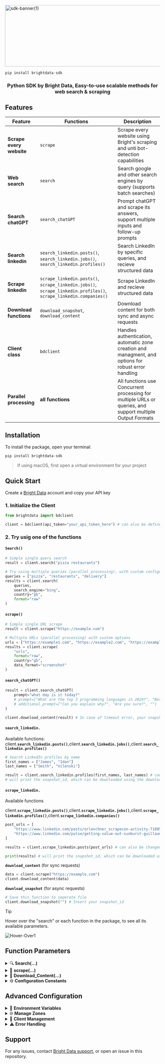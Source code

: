 
<img width="1300" height="200" alt="sdk-banner(1)" src="https://github.com/user-attachments/assets/c4a7857e-10dd-420b-947a-ed2ea5825cb8" />

```python
pip install brightdata-sdk
```
<h3 align="center">Python SDK by Bright Data, Easy-to-use scalable methods for web search & scraping</h3>
<p></p>

## Features

| Feature                        | Functions                   | Description
|--------------------------|-----------------------------|-------------------------------------
| **Scrape every website** | `scrape`                    | Scrape every website using Bright's scraping and unti bot-detection capabilities
| **Web search**           | `search`                    | Search google and other search engines by query (supports batch searches)
| **Search chatGPT**       | `search_chatGPT`            | Prompt chatGPT and scrape its answers, support multiple inputs and follow-up prompts
| **Search linkedin**      | `search_linkedin.posts()`, `search_linkedin.jobs()`, `search_linkedin.profiles()` | Search LinkedIn by specific queries, and recieve structured data
| **Scrape linkedin**      | `scrape_linkedin.posts()`, `scrape_linkedin.jobs()`, `scrape_linkedin.profiles()`, `scrape_linkedin.companies()` | Scrape LinkedIn and recieve structured data
| **Download functions**   | `download_snapshot`, `download_content`  | Download content for both sync and async requests
| **Client class**         | `bdclient`         | Handles authentication, automatic zone creation and managment, and options for robust error handling
| **Parallel processing**  | **all functions**  | All functions use Concurrent processing for multiple URLs or queries, and support multiple Output Formats

## Installation
To install the package, open your terminal:

```python
pip install brightdata-sdk
```
> If using macOS, first open a virtual environment for your project

## Quick Start

Create a [Bright Data](https://brightdata.com/) account and copy your API key

### 1. Initialize the Client

```python
from brightdata import bdclient

client = bdclient(api_token="your_api_token_here") # can also be defined as BRIGHTDATA_API_TOKEN in your .env file
```

### 2. Try usig one of the functions

#### `Search()`
```python
# Simple single query search
result = client.search("pizza restaurants")

# Try using multiple queries (parallel processing), with custom configuration
queries = ["pizza", "restaurants", "delivery"]
results = client.search(
    queries,
    search_engine="bing",
    country="gb",
    format="raw"
)
```
#### `scrape()`
```python
# Simple single URL scrape
result = client.scrape("https://example.com")

# Multiple URLs (parallel processing) with custom options
urls = ["https://example1.com", "https://example2.com", "https://example3.com"]
results = client.scrape(
    "urls",
    format="raw",
    country="gb",
    data_format="screenshot"
)
```
#### `search_chatGPT()`
```python
result = client.search_chatGPT(
    prompt="what day is it today?"
    # prompt=["What are the top 3 programming languages in 2024?", "Best hotels in New York", "Explain quantum computing"],
    # additional_prompt=["Can you explain why?", "Are you sure?", ""]  
)

client.download_content(result) # In case of timeout error, your snapshot_id is presented and you will downloaded it using download_snapshot()
```

#### `search_linkedin.`
Available functions:
client.**`search_linkedin.posts()`**,client.**`search_linkedin.jobs()`**,client.**`search_linkedin.profiles()`**
```python
# Search LinkedIn profiles by name
first_names = ["James", "Idan"]
last_names = ["Smith", "Vilenski"]

result = client.search_linkedin.profiles(first_names, last_names) # can also be changed to async
# will print the snapshot_id, which can be downloaded using the download_snapshot() function
```

#### `scrape_linkedin.`
Available functions

client.**`scrape_linkedin.posts()`**,client.**`scrape_linkedin.jobs()`**,client.**`scrape_linkedin.profiles()`**,client.**`scrape_linkedin.companies()`**
```python
post_urls = [
    "https://www.linkedin.com/posts/orlenchner_scrapecon-activity-7180537307521769472-oSYN?trk=public_profile",
    "https://www.linkedin.com/pulse/getting-value-out-sunburst-guillaume-de-b%C3%A9naz%C3%A9?trk=public_profile_article_view"
]

results = client.scrape_linkedin.posts(post_urls) # can also be changed to async

print(results) # will print the snapshot_id, which can be downloaded using the download_snapshot() function
```

**`download_content`** (for sync requests)
```python
data = client.scrape("https://example.com")
client.download_content(data) 
```
**`download_snapshot`** (for async requests)
```python
# Save this function to seperate file
client.download_snapshot("") # Insert your snapshot_id
```

> [!TIP]
> Hover over the "search" or each function in the package, to see all its available parameters.

![Hover-Over1](https://github.com/user-attachments/assets/51324485-5769-48d5-8f13-0b534385142e)

## Function Parameters
<details>
    <summary>🔍 <strong>Search(...)</strong></summary>
    
Searches using the SERP API. Accepts the same arguments as scrape(), plus:

```python
- `query`: Search query string or list of queries
- `search_engine`: "google", "bing", or "yandex"
- Other parameters same as scrape()
```
    
</details>
<details>
    <summary>🔗 <strong>scrape(...)</strong></summary>

Scrapes a single URL or list of URLs using the Web Unlocker.

```python
- `url`: Single URL string or list of URLs
- `zone`: Zone identifier (auto-configured if None)
- `format`: "json" or "raw"
- `method`: HTTP method
- `country`: Two-letter country code
- `data_format`: "markdown", "screenshot", etc.
- `async_request`: Enable async processing
- `max_workers`: Max parallel workers (default: 10)
- `timeout`: Request timeout in seconds (default: 30)
```

</details>
<details>
    <summary>💾 <strong>Download_Content(...)</strong></summary>

Save content to local file.

```python
- `content`: Content to save
- `filename`: Output filename (auto-generated if None)
- `format`: File format ("json", "csv", "txt", etc.)
```

</details>
<details>
    <summary>⚙️ <strong>Configuration Constants</strong></summary>

<p></p>

| Constant               | Default | Description                     |
| ---------------------- | ------- | ------------------------------- |
| `DEFAULT_MAX_WORKERS`  | `10`    | Max parallel tasks              |
| `DEFAULT_TIMEOUT`      | `30`    | Request timeout (in seconds)    |
| `CONNECTION_POOL_SIZE` | `20`    | Max concurrent HTTP connections |
| `MAX_RETRIES`          | `3`     | Retry attempts on failure       |
| `RETRY_BACKOFF_FACTOR` | `1.5`   | Exponential backoff multiplier  |

</details>

##  Advanced Configuration

<details>
    <summary>🔧 <strong>Environment Variables</strong></summary>

Create a `.env` file in your project root:

```env
BRIGHTDATA_API_TOKEN=your_bright_data_api_token
WEB_UNLOCKER_ZONE=your_web_unlocker_zone  # Optional
SERP_ZONE=your_serp_zone                  # Optional
```

</details>
<details>
    <summary>🌐 <strong>Manage Zones</strong></summary>

List all active zones

```python
# List all active zones
zones = client.list_zones()
print(f"Found {len(zones)} zones")
```

Configure a custom zone name

```python
client = bdclient(
    api_token="your_token",
    auto_create_zones=False,          # Else it creates the Zone automatically
    web_unlocker_zone="custom_zone",
    serp_zone="custom_serp_zone"
)

```

</details>
<details>
    <summary>👥 <strong>Client Management</strong></summary>
    
bdclient Class
    
```python
bdclient(
    api_token: str = None,
    auto_create_zones: bool = True,
    web_unlocker_zone: str = None,
    serp_zone: str = None,
)
```
    
</details>
<details>
    <summary>⚠️ <strong>Error Handling</strong></summary>
    
bdclient Class
    
The SDK includes built-in input validation and retry logic

In case of zone related problems, use the **list_zones()** function to check your active zones, and check that your [**account settings**](https://brightdata.com/cp/setting/users), to verify that your API key have **"admin permissions"**.
    
</details>

## Support

For any issues, contact [Bright Data support](https://brightdata.com/contact), or open an issue in this repository.
